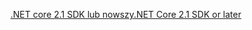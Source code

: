 [<span data-ttu-id="8e422-101">.NET core 2.1 SDK lub nowszy</span><span class="sxs-lookup"><span data-stu-id="8e422-101">.NET Core 2.1 SDK or later</span></span>](https://www.microsoft.com/net/download/all)